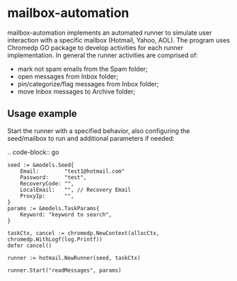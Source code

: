 mailbox-automation
==================

mailbox-automation implements an automated runner to simulate user interaction with a specific mailbox (Hotmail, Yahoo, AOL). The program uses Chromedp GO package to develop activities for each runner implementation. In general the runner activities are comprised of:
- mark not spam emails from the Spam folder;
- open messages from Inbox folder;
- pin/categorize/flag messages from Inbox folder;
- move Inbox messages to Archive folder;

Usage example
-------------

Start the runner with a specified behavior, also configuring the seed/mailbox to run and additional parameters if needed:

.. code-block:: go

	seed := &models.Seed{
		Email:        "test1@hotmail.com"
		Password:     "test",
		RecoveryCode: "",
		LocalEmail:   "", // Recovery Email
		ProxyIp:      "",
	}
	params := &models.TaskParams{
		Keyword: "keyword to search",
	}

	taskCtx, cancel := chromedp.NewContext(allocCtx, chromedp.WithLogf(log.Printf))
	defer cancel()

	runner := hotmail.NewRunner(seed, taskCtx)

	runner.Start("readMessages", params)

